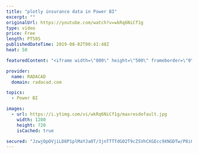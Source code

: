 ```yaml
---
title: "plotly insurance data in Power BI"
excerpt: ""
originalUrl: https://youtube.com/watch?v=wkRq6NiCf1g
type: video
price: Free
length: PT50S
publishedDateTime: 2019-08-02T00:41:48Z
heat: 50

featuredContent: "<iframe width=\"800\" height=\"500\" frameborder=\"0\" src=\"https://www.youtube.com/embed/wkRq6NiCf1g\" allow=\"accelerometer; autoplay; encrypted-media; gyroscope; picture-in-picture\" allowfullscreen></iframe>"

provider:
  name: RADACAD
  domain: radacad.com

topics:
  - Power BI

images:
  - url: https://i.ytimg.com/vi/wkRq6NiCf1g/maxresdefault.jpg
    width: 1280
    height: 720
    isCached: true

secured: "JzwjOpOVjiLD8P1plMaYJa0T/3jnTTTTdGO2T9cZSVhCXGEcc9XNGDTw/P8iOV+UOy3a9qGngt6Q14RSlFEmqelogBx8bYShnSJECgiSVuuy3ymqExUHep4vnwtXkSFbjX1AbhOYdZEo70pBzDNesuzuuaquKVuEGKBIovuKlanrewM2CP7ZezLxsg80bL3u2NZzaSMy9Qzi+HFhlAbr33lKuX/eIv/x3eTxrhxuXHNnkwK/gBMKMqm4FoO12cvCBZ7xerAn9UNu5pk/iGplRhMyQSpRMlVkGTmyYBYq5zktwfEvjIo5W2FX6wPFfngZNmL3aLU/txfcWTLdIw6XxrH7dzCbUmuV90W2y+d4eIAv59ZTQO+dLVzJa0l1v7bEL4Zy2zRyoYuj3qa5kbZM6NdIPqX0wsJBEzopwJr3mxw=;Yp5mP+zp9wsFauWBvFTRLg=="
---
```


